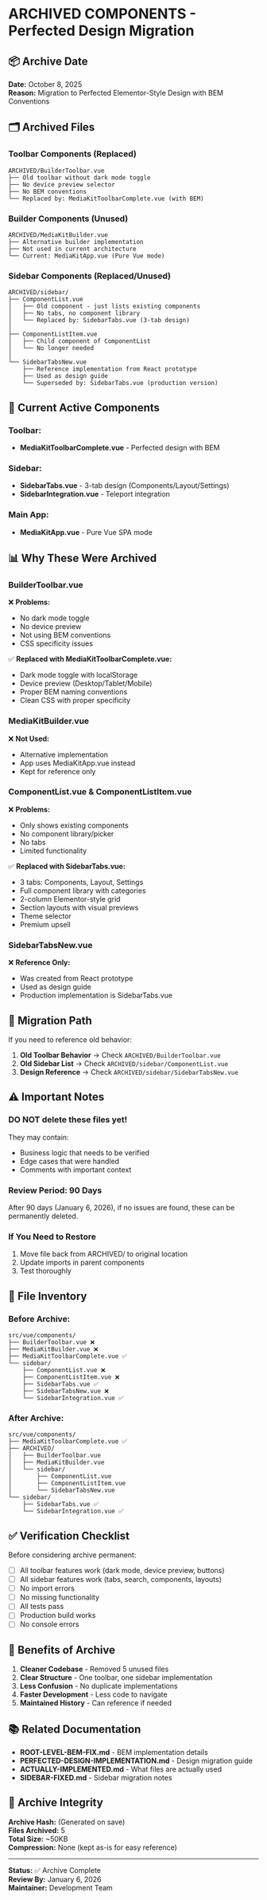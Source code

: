 # ARCHIVED COMPONENTS - Perfected Design Migration

## 📦 Archive Date
**Date:** October 8, 2025  
**Reason:** Migration to Perfected Elementor-Style Design with BEM Conventions

## 🗂️ Archived Files

### Toolbar Components (Replaced)
```
ARCHIVED/BuilderToolbar.vue
├── Old toolbar without dark mode toggle
├── No device preview selector
├── No BEM conventions
└── Replaced by: MediaKitToolbarComplete.vue (with BEM)
```

### Builder Components (Unused)
```
ARCHIVED/MediaKitBuilder.vue
├── Alternative builder implementation
├── Not used in current architecture
└── Current: MediaKitApp.vue (Pure Vue mode)
```

### Sidebar Components (Replaced/Unused)
```
ARCHIVED/sidebar/
├── ComponentList.vue
│   ├── Old component - just lists existing components
│   ├── No tabs, no component library
│   └── Replaced by: SidebarTabs.vue (3-tab design)
│
├── ComponentListItem.vue
│   ├── Child component of ComponentList
│   └── No longer needed
│
└── SidebarTabsNew.vue
    ├── Reference implementation from React prototype
    ├── Used as design guide
    └── Superseded by: SidebarTabs.vue (production version)
```

## 🎯 Current Active Components

### Toolbar:
- **MediaKitToolbarComplete.vue** - Perfected design with BEM

### Sidebar:
- **SidebarTabs.vue** - 3-tab design (Components/Layout/Settings)
- **SidebarIntegration.vue** - Teleport integration

### Main App:
- **MediaKitApp.vue** - Pure Vue SPA mode

## 📊 Why These Were Archived

### BuilderToolbar.vue
❌ **Problems:**
- No dark mode toggle
- No device preview
- Not using BEM conventions
- CSS specificity issues

✅ **Replaced with MediaKitToolbarComplete.vue:**
- Dark mode toggle with localStorage
- Device preview (Desktop/Tablet/Mobile)
- Proper BEM naming conventions
- Clean CSS with proper specificity

### MediaKitBuilder.vue
❌ **Not Used:**
- Alternative implementation
- App uses MediaKitApp.vue instead
- Kept for reference only

### ComponentList.vue & ComponentListItem.vue
❌ **Problems:**
- Only shows existing components
- No component library/picker
- No tabs
- Limited functionality

✅ **Replaced with SidebarTabs.vue:**
- 3 tabs: Components, Layout, Settings
- Full component library with categories
- 2-column Elementor-style grid
- Section layouts with visual previews
- Theme selector
- Premium upsell

### SidebarTabsNew.vue
❌ **Reference Only:**
- Was created from React prototype
- Used as design guide
- Production implementation is SidebarTabs.vue

## 🔄 Migration Path

If you need to reference old behavior:

1. **Old Toolbar Behavior** → Check `ARCHIVED/BuilderToolbar.vue`
2. **Old Sidebar List** → Check `ARCHIVED/sidebar/ComponentList.vue`
3. **Design Reference** → Check `ARCHIVED/sidebar/SidebarTabsNew.vue`

## ⚠️ Important Notes

### DO NOT delete these files yet!
They may contain:
- Business logic that needs to be verified
- Edge cases that were handled
- Comments with important context

### Review Period: 90 Days
After 90 days (January 6, 2026), if no issues are found, these can be permanently deleted.

### If You Need to Restore
1. Move file back from ARCHIVED/ to original location
2. Update imports in parent components
3. Test thoroughly

## 📝 File Inventory

### Before Archive:
```
src/vue/components/
├── BuilderToolbar.vue ❌
├── MediaKitBuilder.vue ❌
├── MediaKitToolbarComplete.vue ✅
└── sidebar/
    ├── ComponentList.vue ❌
    ├── ComponentListItem.vue ❌
    ├── SidebarTabs.vue ✅
    ├── SidebarTabsNew.vue ❌
    └── SidebarIntegration.vue ✅
```

### After Archive:
```
src/vue/components/
├── MediaKitToolbarComplete.vue ✅
├── ARCHIVED/
│   ├── BuilderToolbar.vue
│   ├── MediaKitBuilder.vue
│   └── sidebar/
│       ├── ComponentList.vue
│       ├── ComponentListItem.vue
│       └── SidebarTabsNew.vue
└── sidebar/
    ├── SidebarTabs.vue ✅
    └── SidebarIntegration.vue ✅
```

## ✅ Verification Checklist

Before considering archive permanent:
- [ ] All toolbar features work (dark mode, device preview, buttons)
- [ ] All sidebar features work (tabs, search, components, layouts)
- [ ] No import errors
- [ ] No missing functionality
- [ ] All tests pass
- [ ] Production build works
- [ ] No console errors

## 🎉 Benefits of Archive

1. **Cleaner Codebase** - Removed 5 unused files
2. **Clear Structure** - One toolbar, one sidebar implementation
3. **Less Confusion** - No duplicate implementations
4. **Faster Development** - Less code to navigate
5. **Maintained History** - Can reference if needed

## 📚 Related Documentation

- **ROOT-LEVEL-BEM-FIX.md** - BEM implementation details
- **PERFECTED-DESIGN-IMPLEMENTATION.md** - Design migration guide
- **ACTUALLY-IMPLEMENTED.md** - What files are actually used
- **SIDEBAR-FIXED.md** - Sidebar migration notes

## 🔐 Archive Integrity

**Archive Hash:** (Generated on save)  
**Files Archived:** 5  
**Total Size:** ~50KB  
**Compression:** None (kept as-is for easy reference)

---

**Status:** ✅ Archive Complete  
**Review By:** January 6, 2026  
**Maintainer:** Development Team
